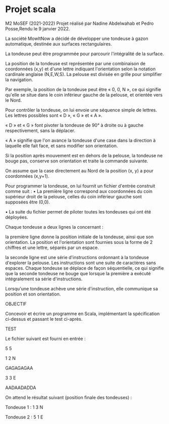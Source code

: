 # Projet scala
M2 MoSEF (2021-2022)
Projet réalisé par Nadine Abdelwahab et Pedro Posse,Rendu le 9 janvier 2022.

La société MowItNow a décidé de développer une tondeuse à gazon automatique, destinée aux surfaces rectangulaires.

La tondeuse peut être programmée pour parcourir l'intégralité de la surface.

La position de la tondeuse est représentée par une combinaison de coordonnées (x,y) et d'une lettre indiquant l'orientation selon la notation cardinale anglaise (N,E,W,S). La pelouse est divisée en grille pour simplifier la navigation.

Par exemple, la position de la tondeuse peut être « 0, 0, N », ce qui signifie qu'elle se situe dans le coin inférieur gauche de la pelouse, et orientée vers le Nord.

Pour contrôler la tondeuse, on lui envoie une séquence simple de lettres. Les lettres possibles sont « D », « G » et « A ».

« D » et « G » font pivoter la tondeuse de 90° à droite ou à gauche respectivement, sans la déplacer.

« A » signifie que l'on avance la tondeuse d'une case dans la direction à laquelle elle fait face, et sans modifier son orientation.

Si la position après mouvement est en dehors de la pelouse, la tondeuse ne bouge pas, conserve son orientation et traite la commande suivante.

On assume que la case directement au Nord de la position (x, y) a pour coordonnées (x,y+1).

Pour programmer la tondeuse, on lui fournit un fichier d'entrée construit comme suit : • La première ligne correspond aux coordonnées du coin supérieur droit de la pelouse, celles du coin inférieur gauche sont supposées être (0,0).

• La suite du fichier permet de piloter toutes les tondeuses qui ont été déployées.

Chaque tondeuse a deux lignes la concernant :

la première ligne donne la position initiale de la tondeuse, ainsi que son orientation. La position et l'orientation sont fournies sous la forme de 2 chiffres et une lettre, séparés par un espace.

la seconde ligne est une série d'instructions ordonnant à la tondeuse d'explorer la pelouse. Les instructions sont une suite de caractères sans espaces. Chaque tondeuse se déplace de façon séquentielle, ce qui signifie que la seconde tondeuse ne bouge que lorsque la première a exécuté intégralement sa série d'instructions.

Lorsqu'une tondeuse achève une série d'instruction, elle communique sa position et son orientation.

OBJECTIF

Concevoir et écrire un programme en Scala, implémentant la spécification ci-dessus et passant le test ci-après.

TEST

Le fichier suivant est fourni en entrée :

5 5

1 2 N

GAGAGAGAA

3 3 E

AADAADADDA

On attend le résultat suivant (position finale des tondeuses) :

Tondeuse 1 : 1 3 N

Tondeuse 2 : 5 1 E
